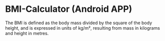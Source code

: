 # BMI-Calculator (Android APP)
The BMI is defined as the body mass divided by the square of the body height, and is expressed in units of kg/m², resulting from mass in kilograms and height in metres.
